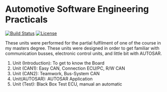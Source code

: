 # Automotive Software Engineering Practicals

[![Build Status](https://travis-ci.org/joemccann/dillinger.svg?branch=master)](https://travis-ci.org/joemccann/dillinger) [![License](https://img.shields.io/badge/License-propriety-blue.svg)](https://opensource.org/licenses/Apache-2.0)

These units were performed for the partial fulfilment of one of the course in my masters degree. These units were designed in order to get familiar with communication busses, electronic control units, and little bit with AUTOSAR.

1. Unit (Introduction):
To get to know the Board
2. Unit (CAN1): 
Easy CAN, Connection ECU/PC, R/W CAN
3. Unit (CAN2):
Teamwork, Bus-System CAN
4. Unit(AUTOSAR):
AUTOSAR Application
5. Unit (Test): 
Black Box Test ECU, manual an automatic